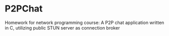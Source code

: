 # P2PChat
Homework for network programming course: A P2P chat application written in C, utilizing public STUN server as connection broker
